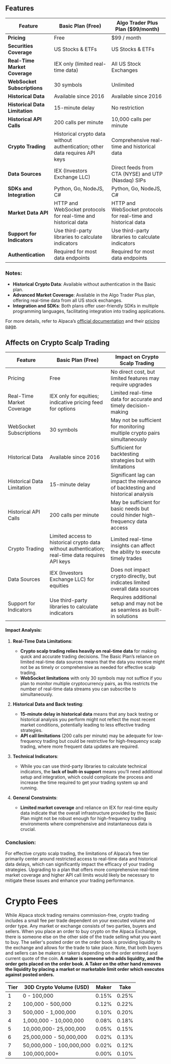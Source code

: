 ## Features
| **Feature**                    | **Basic Plan (Free)**                                                       | **Algo Trader Plus Plan ($99/month)**                          |
| ------------------------------ | --------------------------------------------------------------------------- | -------------------------------------------------------------- |
| **Pricing**                    | Free                                                                        | $99 / month                                                    |
| **Securities Coverage**        | US Stocks & ETFs                                                            | US Stocks & ETFs                                               |
| **Real-Time Market Coverage**  | IEX only (limited real-time data)                                           | All US Stock Exchanges                                         |
| **WebSocket Subscriptions**    | 30 symbols                                                                  | Unlimited                                                      |
| **Historical Data**            | Available since 2016                                                        | Available since 2016                                           |
| **Historical Data Limitation** | 15-minute delay                                                             | No restriction                                                 |
| **Historical API Calls**       | 200 calls per minute                                                        | 10,000 calls per minute                                        |
| **Crypto Trading**             | Historical crypto data without authentication; other data requires API keys | Comprehensive real-time and historical data                    |
| **Data Sources**               | IEX (Investors Exchange LLC)                                                | Direct feeds from CTA (NYSE) and UTP (Nasdaq) SIPs             |
| **SDKs and Integration**       | Python, Go, NodeJS, C#                                                      | Python, Go, NodeJS, C#                                         |
| **Market Data API**            | HTTP and WebSocket protocols for real-time and historical data              | HTTP and WebSocket protocols for real-time and historical data |
| **Support for Indicators**     | Use third-party libraries to calculate indicators                           | Use third-party libraries to calculate indicators              |
| **Authentication**             | Required for most data endpoints                                            | Required for most data endpoints                               |
### Notes:
- **Historical Crypto Data**: Available without authentication in the Basic plan.
- **Advanced Market Coverage**: Available in the Algo Trader Plus plan, offering real-time data from all US stock exchanges.
- **Integration and SDKs**: Both plans offer user-friendly SDKs in multiple programming languages, facilitating integration into trading applications.

For more details, refer to Alpaca’s [official documentation](https://docs.alpaca.markets) and their [pricing page](https://alpaca.markets/pricing).

## Affects on Crypto Scalp Trading
| Feature                    | Basic Plan (Free)                                                                                 | Impact on Crypto Scalp Trading                                                  |
|----------------------------|---------------------------------------------------------------------------------------------------|---------------------------------------------------------------------------------|
| Pricing                    | Free                                                                                              | No direct cost, but limited features may require upgrades                       |
| Real-Time Market Coverage  | IEX only for equities; indicative pricing feed for options                                        | Limited real-time data for accurate and timely decision-making                  |
| WebSocket Subscriptions    | 30 symbols                                                                                        | May not be sufficient for monitoring multiple crypto pairs simultaneously       |
| Historical Data            | Available since 2016                                                                              | Sufficient for backtesting strategies but with limitations                      |
| Historical Data Limitation | 15-minute delay                                                                                   | Significant lag can impact the relevance of backtesting and historical analysis |
| Historical API Calls       | 200 calls per minute                                                                              | May be sufficient for basic needs but could hinder high-frequency data access   |
| Crypto Trading             | Limited access to historical crypto data without authentication; real-time data requires API keys | Limited real-time insights can affect the ability to execute timely trades      |
| Data Sources               | IEX (Investors Exchange LLC) for equities                                                         | Does not impact crypto directly, but indicates limited overall data sources     |
| Support for Indicators     | Use third-party libraries to calculate indicators                                                 | Requires additional setup and may not be as seamless as built-in solutions      |
#### Impact Analysis:

1. **Real-Time Data Limitations**:
    - **Crypto scalp trading relies heavily on real-time data** for making quick and accurate trading decisions. The Basic Plan’s reliance on limited real-time data sources means that the data you receive might not be as timely or comprehensive as needed for effective scalp trading.
    - **WebSocket limitations** with only 30 symbols may not suffice if you plan to monitor multiple cryptocurrency pairs, as this restricts the number of real-time data streams you can subscribe to simultaneously.

1. **Historical Data and Back testing**:
    - **15-minute delay in historical data** means that any back testing or historical analysis you perform might not reflect the most recent market conditions, potentially leading to less effective trading strategies.
    - **API call limitations** (200 calls per minute) may be adequate for low-frequency trading but could be restrictive for high-frequency scalp trading, where more frequent data updates are required.

1. **Technical Indicators**:
    - While you can use third-party libraries to calculate technical indicators, the **lack of built-in support** means you’ll need additional setup and integration, which could complicate the process and increase the time required to get your trading system up and running.

1. **General Constraints**:
    - **Limited market coverage** and reliance on IEX for real-time equity data indicate that the overall infrastructure provided by the Basic Plan might not be robust enough for high-frequency trading environments where comprehensive and instantaneous data is crucial.
### Conclusion:
For effective crypto scalp trading, the limitations of Alpaca’s free tier primarily center around restricted access to real-time data and historical data delays, which can significantly impact the efficacy of your trading strategies. Upgrading to a plan that offers more comprehensive real-time market coverage and higher API call limits would likely be necessary to mitigate these issues and enhance your trading performance.

# Crypto Fees

While Alpaca stock trading remains commission-free, crypto trading includes a small fee per trade dependent on your executed volume and order type. Any market or exchange consists of two parties, buyers and sellers. When you place an order to buy crypto on the Alpaca Exchange, there is someone else on the other side of the trade selling what you want to buy. The seller's posted order on the order book is providing liquidity to the exchange and allows for the trade to take place. Note, that both buyers and sellers can be makers or takers depending on the order entered and current quote of the coin. **A maker is someone who adds liquidity, and the order gets placed on the order book. A Taker on the other hand removes the liquidity by placing a market or marketable limit order which executes against posted orders.**

| Tier | 30D Crypto Volume (USD)  | Maker | Take  |
|------|--------------------------|-------|-------|
| 1    | 0 - 100,000              | 0.15% | 0.25% |
| 2    | 100,000 - 500,000        | 0.12% | 0.22% |
| 3    | 500,000 - 1,000,000      | 0.10% | 0.20% |
| 4    | 1,000,000 - 10,000,000   | 0.08% | 0.18% |
| 5    | 10,000,000- 25,000,000   | 0.05% | 0.15% |
| 6    | 25,000,000 - 50,000,000  | 0.02% | 0.13% |
| 7    | 50,000,000 - 100,000,000 | 0.02% | 0.12% |
| 8    | 100,000,000+             | 0.00% | 0.10% |
